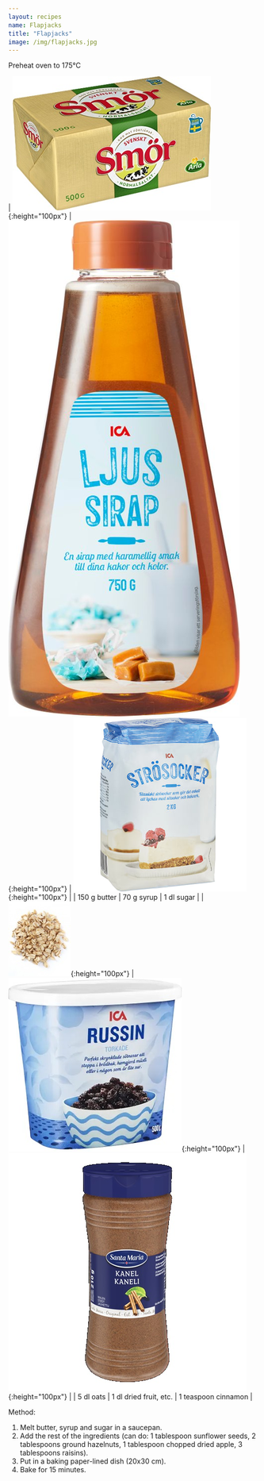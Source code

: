 ```yaml
---
layout: recipes
name: Flapjacks
title: "Flapjacks"
image: /img/flapjacks.jpg
---
```


Preheat oven to 175°C

| ![Butter](/img/butter.jpg){:height="100px"} | ![Syrup](/img/syrup.jpg){:height="100px"} | ![Sugar](/img/sugar.jpg){:height="100px"} |
| 150 g butter | 70 g syrup | 1 dl sugar |
| ![Oats](/img/oats.jpg){:height="100px"} | ![Raisins](/img/raisins.jpg){:height="100px"} | ![Cinnamon](/img/cinnamon.jpg){:height="100px"} |
| 5 dl oats | 1 dl dried fruit, etc. | 1 teaspoon cinnamon |

Method:
1. Melt butter, syrup and sugar in a saucepan.
2. Add the rest of the ingredients (can do: 1 tablespoon sunflower seeds, 2 tablespoons ground hazelnuts, 1 tablespoon chopped dried apple, 3 tablespoons raisins).
3. Put in a baking paper-lined dish (20x30 cm).
4. Bake for 15 minutes.